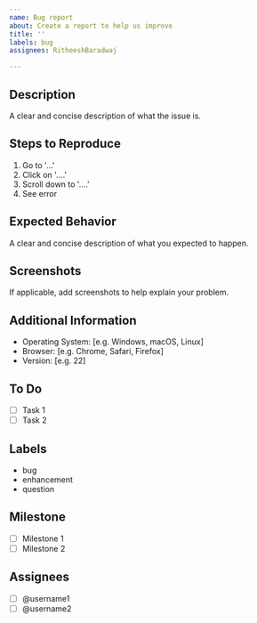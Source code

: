 ```yaml
---
name: Bug report
about: Create a report to help us improve
title: ''
labels: bug
assignees: RitheeshBaradwaj

---
```


## Description

A clear and concise description of what the issue is.

## Steps to Reproduce

1. Go to '...'
2. Click on '....'
3. Scroll down to '....'
4. See error

## Expected Behavior

A clear and concise description of what you expected to happen.

## Screenshots

If applicable, add screenshots to help explain your problem.

## Additional Information

- Operating System: [e.g. Windows, macOS, Linux]
- Browser: [e.g. Chrome, Safari, Firefox]
- Version: [e.g. 22]

## To Do

- [ ] Task 1
- [ ] Task 2

## Labels

- bug
- enhancement
- question

## Milestone

- [ ] Milestone 1
- [ ] Milestone 2

## Assignees

- [ ] @username1
- [ ] @username2

